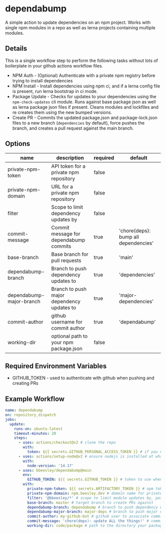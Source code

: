 # dependabump

A simple action to update dependencies on an npm project. Works with single npm modules in a repo as well as lerna projects containing multiple modules.

## Details

This is a single workflow step to perform the following tasks without lots of boilerplate in your github actions workflow files.

* NPM Auth - (Optional) Authenticate with a private npm registry before trying to install dependencies
* NPM Install - Install dependencies using npm ci, and if a lerna config file is present, run lerna bootstrap in ci mode.
* Package Update - Checks for updates to your dependencies using the `npm-check-updates` cli module. Runs against base package json as well as lerna package json files if present. Cleans modules and lockfiles and re creates them using the new bumped versions.
* Create PR - Commits the updated package.json and package-lock.json files to a new branch (`dependencies` by default), force pushes the branch, and creates a pull request against the main branch.

## Options

| name                       | description                                       | required | default                              |
|----------------------------|---------------------------------------------------|----------|--------------------------------------|
|  private-npm-token         | API token for a private npm repository            | false    |                                      |
|  private-npm-domain        | URL for a private npm repository                  | false    |                                      |
|  filter                    | Scope to limit dependency updates by              | false    |                                      |
|  commit-message            | Commit message for dependabump commits            | true     | 'chore(deps): bump all dependencies' |
|  base-branch               | Base branch for pull requests                     | true     | 'main'                               |
|  dependabump-branch        | Branch to push dependency updates to              | true     | 'dependencies'                       |
|  dependabump-major-branch  | Branch to push major dependency updates to        | true     | 'major-dependencies'                 |
|  commit-author             | github username for commit author                 | true     | 'dependabump'                        |
|  working-dir               | optional path to your npm package.json            | false    |                                      |

## Required Environment Variables

* GITHUB_TOKEN - used to authenticate with github when pushing and creating PRs
  
## Example Workflow

```yaml
name: dependabump
on: repository_dispatch
jobs:
  update:
    runs-on: ubuntu-latest
    timeout-minutes: 20
    steps:
      - uses: actions/checkout@v2 # clone the repo
        with:
          token: ${{ secrets.GITHUB_PERSONAL_ACCESS_TOKEN }} # if you need special access to push commits
      - uses: actions/setup-node@v2 # ensure nodejs is installed at whatever version you use
        with:
          node-version: '14.17'
      - uses: bbeesley/dependabump@main
        env:
          GITHUB_TOKEN: ${{ secrets.GITHUB_TOKEN }} # token to use when creating PRs 
        with:
          private-npm-token: ${{ secrets.ARTIFACTORY_TOKEN }} # npm token to access private registry (if used)
          private-npm-domain: npm.beesley.dev # domain name for private npm registry (if used)
          filter: '@bbeesley/*' # scope to limit module updates by, possible updates are matched against this pattern
          base-branch: master # target branch to create PRs against
          dependabump-branch: dependabump # branch to push dependency updates to
          dependabump-major-branch: major-deps # branch to push major dependency updates to
          commit-author: my-github-bot # github user to associate commits to
          commit-message: 'chore(deps): update ALL the things!' # commit message to use for dependency update commits
          working-dir: code/package # path to the directory your package.json is in, if not in repo root
```
